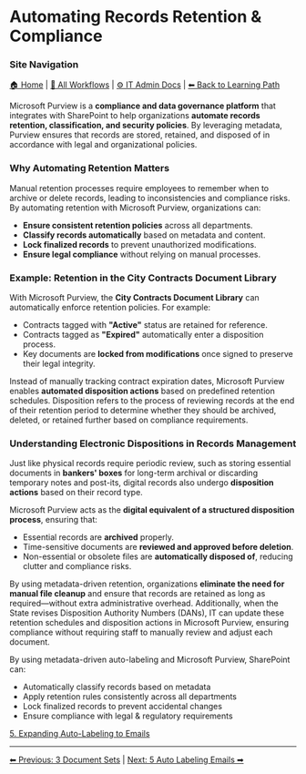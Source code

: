 <!-- description: Documentation about Automating Records Retention & Compliance for Your Organization. -->

# Automating Records Retention & Compliance

### Site Navigation
[🏠 Home](../README.md) | [📂 All Workflows](../users/users.md) | [⚙ IT Admin Docs](../it-admins/README.md) | [⬅ Back to Learning Path](../README.md)

Microsoft Purview is a **compliance and data governance platform** that integrates with SharePoint to help organizations **automate records retention, classification, and security policies**. By leveraging metadata, Purview ensures that records are stored, retained, and disposed of in accordance with legal and organizational policies.

### Why Automating Retention Matters

Manual retention processes require employees to remember when to archive or delete records, leading to inconsistencies and compliance risks. By automating retention with Microsoft Purview, organizations can:

- **Ensure consistent retention policies** across all departments.
- **Classify records automatically** based on metadata and content.
- **Lock finalized records** to prevent unauthorized modifications.
- **Ensure legal compliance** without relying on manual processes.

### Example: Retention in the City Contracts Document Library

With Microsoft Purview, the **City Contracts Document Library** can automatically enforce retention policies. For example:

- Contracts tagged with **"Active"** status are retained for reference.
- Contracts tagged as **"Expired"** automatically enter a disposition process.
- Key documents are **locked from modifications** once signed to preserve their legal integrity.

Instead of manually tracking contract expiration dates, Microsoft Purview enables **automated disposition actions** based on predefined retention schedules. Disposition refers to the process of reviewing records at the end of their retention period to determine whether they should be archived, deleted, or retained further based on compliance requirements.

### Understanding Electronic Dispositions in Records Management

Just like physical records require periodic review, such as storing essential documents in **bankers' boxes** for long-term archival or discarding temporary notes and post-its, digital records also undergo **disposition actions** based on their record type.

Microsoft Purview acts as the **digital equivalent of a structured disposition process**, ensuring that:

- Essential records are **archived** properly.
- Time-sensitive documents are **reviewed and approved before deletion**.
- Non-essential or obsolete files are **automatically disposed of**, reducing clutter and compliance risks.

By using metadata-driven retention, organizations **eliminate the need for manual file cleanup** and ensure that records are retained as long as required—without extra administrative overhead. Additionally, when the State revises Disposition Authority Numbers (DANs), IT can update these retention schedules and disposition actions in Microsoft Purview, ensuring compliance without requiring staff to manually review and adjust each document.

By using metadata-driven auto-labeling and Microsoft Purview, SharePoint can:

- Automatically classify records based on metadata
- Apply retention rules consistently across all departments
- Lock finalized records to prevent accidental changes
- Ensure compliance with legal & regulatory requirements

[5. Expanding Auto-Labeling to Emails](5-auto-labeling-emails.md)

---

[⬅ Previous: 3 Document Sets](3-document-sets.md) | [Next: 5 Auto Labeling Emails ➡](5-auto-labeling-emails.md)